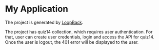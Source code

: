 # My Application

The project is generated by [LoopBack](http://loopback.io).

The project has quiz14 collection, which requires user authentication. For that, user can create user credentials, login and access the API for quiz14.
Once the user is logout, the 401 error will be displayed to the user.
